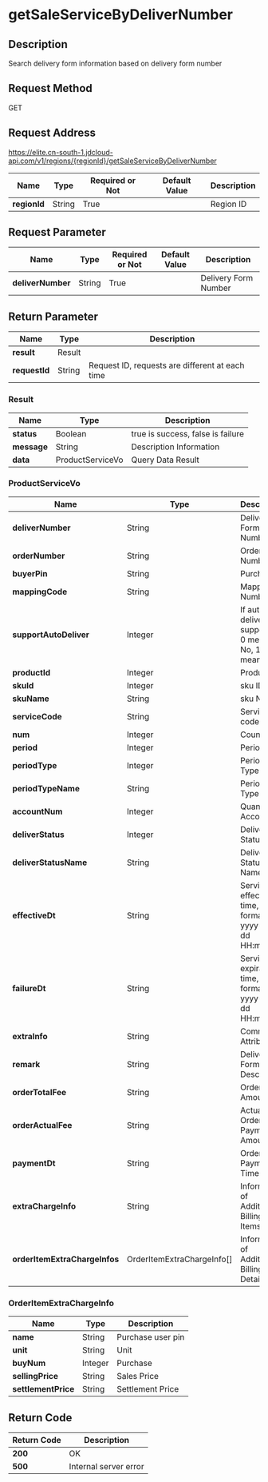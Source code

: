 # getSaleServiceByDeliverNumber


## Description
Search delivery form information based on delivery form number

## Request Method
GET

## Request Address
https://elite.cn-south-1.jdcloud-api.com/v1/regions/{regionId}/getSaleServiceByDeliverNumber

|Name|Type|Required or Not|Default Value|Description|
|---|---|---|---|---|
|**regionId**|String|True| |Region ID|

## Request Parameter
|Name|Type|Required or Not|Default Value|Description|
|---|---|---|---|---|
|**deliverNumber**|String|True| |Delivery Form Number|


## Return Parameter
|Name|Type|Description|
|---|---|---|
|**result**|Result| |
|**requestId**|String|Request ID, requests are different at each time|

### Result
|Name|Type|Description|
|---|---|---|
|**status**|Boolean|true is success, false is failure|
|**message**|String|Description Information|
|**data**|ProductServiceVo|Query Data Result|
### ProductServiceVo
|Name|Type|Description|
|---|---|---|
|**deliverNumber**|String|Delivery Form Number|
|**orderNumber**|String|Order Number|
|**buyerPin**|String|Purchaser|
|**mappingCode**|String|Mapping Number|
|**supportAutoDeliver**|Integer|If automatic delivery is supported, 0 means No, 1 means Yes|
|**productId**|Integer|Product ID|
|**skuId**|Integer|sku ID|
|**skuName**|String|sku Name|
|**serviceCode**|String|Service code|
|**num**|Integer|Count|
|**period**|Integer|Period|
|**periodType**|Integer|Period Type|
|**periodTypeName**|String|Period Type Name|
|**accountNum**|Integer|Quantity of Accounts|
|**deliverStatus**|Integer|Delivery Status|
|**deliverStatusName**|String|Delivery Status Name|
|**effectiveDt**|String|Service effective time, in the format of yyyy-MM-dd HH:mm:ss|
|**failureDt**|String|Service expiration time, in the format of yyyy-MM-dd HH:mm:ss|
|**extraInfo**|String|Commodity Attribute|
|**remark**|String|Delivery Form Description|
|**orderTotalFee**|String|Order Amount|
|**orderActualFee**|String|Actual Order Payment Amount|
|**paymentDt**|String|Order Payment Time|
|**extraChargeInfo**|String|Information of Additional Billing Items|
|**orderItemExtraChargeInfos**|OrderItemExtraChargeInfo[]|Information of Additional Billing Details|
### OrderItemExtraChargeInfo
|Name|Type|Description|
|---|---|---|
|**name**|String|Purchase user pin|
|**unit**|String|Unit|
|**buyNum**|Integer|Purchase|
|**sellingPrice**|String|Sales Price|
|**settlementPrice**|String|Settlement Price|

## Return Code
|Return Code|Description|
|---|---|
|**200**|OK|
|**500**|Internal server error|
